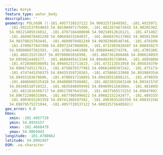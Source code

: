 ```yaml
---
title: Kotyk
feature_type: water_body
description: ''
geometry: POLYGON ((-101.4957728537122 54.90032571640502, -101.4925971182369 54.90007895216153,
  -101.4922537954843 54.90190497175409, -101.4812674673643 54.9020530237675, -101.4808383139191
  54.90121405516012, -101.4767184408696 54.90234912616121, -101.4714827688786 54.90600087664782,
  -101.4689078482249 54.90649433104037, -101.4668479117002 54.90501394971825, -101.4677062185817
  54.90378025703445, -101.4689078482249 54.90382960546746, -101.4701094778591 54.90170756822239,
  -101.4709677847496 54.89973347968056, -101.4731993826507 54.8984502702296, -101.4727702292054
  54.89800607281583, -101.470624461988 54.89889446274378, -101.4705386313044 54.89795671724485,
  -101.468135372027 54.89780865016998, -101.4687361868486 54.89662409397242, -101.4671054037691
  54.8959824448177, -101.4680495413344 54.89440295719044, -101.4695086630465 54.89440295719044,
  -101.4728560598891 54.89445231711623, -101.473113551958 54.89583437048403, -101.4738001974633
  54.89667345117611, -101.4750876577901 54.89662409397242, -101.4751734884828 54.89553822018343,
  -101.4747443350375 54.89435359720363, -101.475860133988 54.89390935460336, -101.4767184408696
  54.89455103678686, -101.4780917318891 54.89420551688131, -101.4790358694633 54.89351446817837,
  -101.4806666525428 54.89400807560482, -101.4823832663148 54.89341574596759, -101.4829840811275
  54.89346510710322, -101.4835848959491 54.89469911583884, -101.481095805988 54.89514334972829,
  -101.4811816366717 54.89617987641556, -101.4837565573253 54.89647602199788, -101.4862456472954
  54.89672280831984, -101.4877905996822 54.89682152242477, -101.489335552078 54.8959824448177,
  -101.4903655203359 54.89741380197582, -101.4903655203359 54.89835156011647, -101.4933695944348
  54.89879575371944, -101.4957728537122 54.90032571640502))
geo_error: 0.0
bbox:
  xmin: -101.4957729
  ymin: 54.8934157
  xmax: -101.4668479
  ymax: 54.9064943
longitude: -101.4788662
latitude: 54.8992497
OSM: .na.character
---
```

